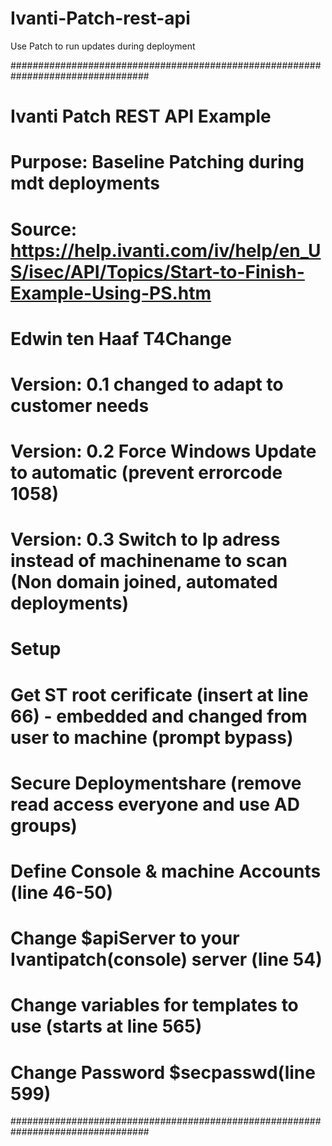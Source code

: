# Ivanti-Patch-rest-api
Use Patch to run updates during deployment

#################################################################################
#
#       Ivanti Patch REST API Example                       
#		
# 		Purpose: Baseline Patching during mdt deployments
# 		Source: https://help.ivanti.com/iv/help/en_US/isec/API/Topics/Start-to-Finish-Example-Using-PS.htm
#       
#  		Edwin ten Haaf T4Change 
#
#	   
#   	Version: 0.1 changed to adapt to customer needs
# 		Version: 0.2 Force Windows Update to automatic (prevent errorcode 1058)
#       Version: 0.3 Switch to Ip adress instead of machinename to scan (Non domain joined, automated deployments)
#
#       Setup
#       Get ST root cerificate (insert at line 66) - embedded and changed from user to machine (prompt bypass)
#		Secure Deploymentshare (remove read access everyone and use AD groups)
#       Define Console & machine Accounts (line 46-50)
# 		Change $apiServer to your Ivantipatch(console) server (line 54)		
# 		Change variables for templates to use (starts at line 565)
#		Change Password $secpasswd(line 599)
#################################################################################
